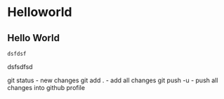 # Helloworld
## Hello World
    dsfdsf

dsfsdfsd

git status - new changes
git add . - add all changes
git push -u - push all changes into github profile
